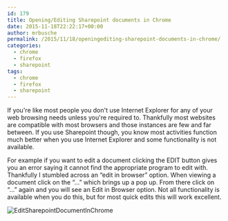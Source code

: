 ```yaml
---
id: 179
title: Opening/Editing Sharepoint documents in Chrome
date: 2015-11-18T22:22:17+00:00
author: mrbusche
permalink: /2015/11/18/openingediting-sharepoint-documents-in-chrome/
categories:
  - chrome
  - firefox
  - sharepoint
tags:
  - chrome
  - firefox
  - sharepoint
---
```


If you're like most people you don't use Internet Explorer for any of your web browsing needs unless you're required to. Thankfully most websites are compatible with most browsers and those instances are few and far between. If you use Sharepoint though, you know most activities function much better when you use Internet Explorer and some functionality is not available.

For example if you want to edit a document clicking the EDIT button gives you an error saying it cannot find the appropriate program to edit with. Thankfully I stumbled across an &#8220;edit in browser&#8221; option. When viewing a document click on the &#8220;&#8230;&#8221; which brings up a pop up. From there click on &#8220;&#8230;&#8221; again and you will see an Edit in Browser option. Not all functionality is available when you do this, but for most quick edits this will work excellent.

 <img src="/images/2015/11/EditSharepointDocumentInChrome.png" alt="EditSharepointDocumentInChrome" />
